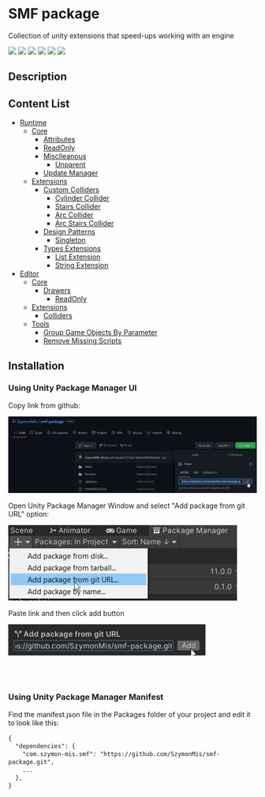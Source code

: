 # SMF package
Collection of unity extensions that speed-ups working with an engine

<img src="https://img.shields.io/badge/Unity-100000?style=for-the-badge&logo=unity&logoColor=white" /> <img src="https://img.shields.io/github/license/SzymonMis/smf-package.svg" /> <img src="https://img.shields.io/github/v/release/SzymonMis/smf-package.svg" /> <img src="https://img.shields.io/github/forks/SzymonMis/smf-package.svg" /> <img src="https://img.shields.io/github/last-commit/SzymonMis/smf-package.svg" /> <img src="https://img.shields.io/github/followers/SzymonMis.svg?style=social&label=Follow&maxAge=2592000" />

## Description


## Content List
 - [Runtime](https://github.com/SzymonMis/smf-package)
	 - [Core](https://github.com/SzymonMis/smf-package)
		 - [Attributes](https://github.com/SzymonMis/smf-package)
          - [ReadOnly](https://github.com/SzymonMis/smf-package)
         - [Misclleanous](https://github.com/SzymonMis/smf-package)
            - [Unparent](https://github.com/SzymonMis/smf-package)
         - [Update Manager](https://github.com/SzymonMis/smf-package)
     - [Extensions](https://github.com/SzymonMis/smf-package)
         - [Custom Colliders](https://github.com/SzymonMis/smf-package)         
            - [Cylinder Collider](https://github.com/SzymonMis/smf-package)
            - [Stairs Collider](https://github.com/SzymonMis/smf-package)
            - [Arc Collider](https://github.com/SzymonMis/smf-package)
            - [Arc Stairs Collider](https://github.com/SzymonMis/smf-package)
         - [Design Patterns](https://github.com/SzymonMis/smf-package)
            - [Singleton](https://github.com/SzymonMis/smf-package)         
         - [Types Extensions](https://github.com/SzymonMis/smf-package)
            - [List Extension](https://github.com/SzymonMis/smf-package)
            - [String Extension](https://github.com/SzymonMis/smf-package)
 - [Editor](https://github.com/SzymonMis/smf-package)
     - [Core](https://github.com/SzymonMis/smf-package)
         - [Drawers](https://github.com/SzymonMis/smf-package)
             - [ReadOnly](https://github.com/SzymonMis/smf-package)
     - [Extensions](https://github.com/SzymonMis/smf-package)
         - [Colliders](https://github.com/SzymonMis/smf-package)
     - [Tools](https://github.com/SzymonMis/smf-package)
         - [Group Game Objects By Parameter](https://github.com/SzymonMis/smf-package)
         - [Remove Missing Scripts](https://github.com/SzymonMis/smf-package)

## Installation 

### Using Unity Package Manager UI

Copy link from github:

![Installation-1](Installation-1.png)

Open Unity Package Manager Window and select "Add package from git URL" option:

![Installation-2](Installation-2.png)

Paste link and then click add button

![Installation-3](Installation-3.png)

<br><br>

### Using Unity Package Manager Manifest

Find the manifest.json file in the Packages folder of your project and edit it to look like this:

```
{
  "dependencies": {
    "com.szymon-mis.smf": "https://github.com/SzymonMis/smf-package.git",
    ...
  },
}
```

